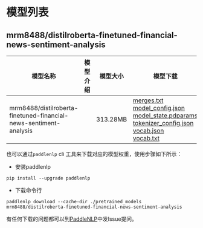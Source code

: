 #  模型列表

## mrm8488/distilroberta-finetuned-financial-news-sentiment-analysis

| 模型名称 | 模型介绍 | 模型大小  | 模型下载 |
| --- | --- | --- | --- |
|mrm8488/distilroberta-finetuned-financial-news-sentiment-analysis|  | 313.28MB | [merges.txt](https://bj.bcebos.com/paddlenlp/models/community/mrm8488/distilroberta-finetuned-financial-news-sentiment-analysis/merges.txt)<br>[model_config.json](https://bj.bcebos.com/paddlenlp/models/community/mrm8488/distilroberta-finetuned-financial-news-sentiment-analysis/model_config.json)<br>[model_state.pdparams](https://bj.bcebos.com/paddlenlp/models/community/mrm8488/distilroberta-finetuned-financial-news-sentiment-analysis/model_state.pdparams)<br>[tokenizer_config.json](https://bj.bcebos.com/paddlenlp/models/community/mrm8488/distilroberta-finetuned-financial-news-sentiment-analysis/tokenizer_config.json)<br>[vocab.json](https://bj.bcebos.com/paddlenlp/models/community/mrm8488/distilroberta-finetuned-financial-news-sentiment-analysis/vocab.json)<br>[vocab.txt](https://bj.bcebos.com/paddlenlp/models/community/mrm8488/distilroberta-finetuned-financial-news-sentiment-analysis/vocab.txt) |

也可以通过`paddlenlp` cli 工具来下载对应的模型权重，使用步骤如下所示：

* 安装paddlenlp

```shell
pip install --upgrade paddlenlp
```

* 下载命令行

```shell
paddlenlp download --cache-dir ./pretrained_models mrm8488/distilroberta-finetuned-financial-news-sentiment-analysis
```

有任何下载的问题都可以到[PaddleNLP](https://github.com/PaddlePaddle/PaddleNLP)中发Issue提问。
